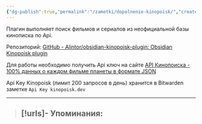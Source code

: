 ```yaml
---
{"dg-publish":true,"permalink":"/zametki/dopolnenie-kinopoisk/","created":"2024-07-09 14:25","updated":"2024-09-03T16:26:27+03:00"}
---
```


Плагин выполняет поиск фильмов и сериалов из неофициальной базы кинописка по Api. 

Репозиторий: [GitHub - Alintor/obsidian-kinopoisk-plugin: Obsidian Kinopoisk plugin](https://github.com/Alintor/obsidian-kinopoisk-plugin)

Для работы необходимо получить Api ключ на сайте [API Кинопоиска - 100% данных о каждом фильме планеты в формате JSON](https://kinopoisk.dev/)

Api Key Kinopoisk (лимит 200 запросов в день) хранится в Bitwarden заметке `Api Key kinopoisk.dev`

---
> [!urls]- Упоминания:
> - 